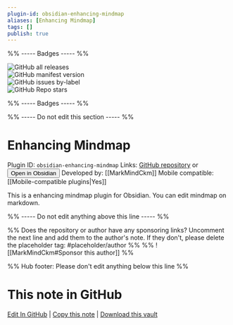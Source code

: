```yaml
---
plugin-id: obsidian-enhancing-mindmap
aliases: [Enhancing Mindmap]
tags: []
publish: true
---
```


%% ----- Badges ----- %%

![GitHub all releases](https://img.shields.io/github/downloads/MarkMindCkm/obsidian-enhancing-mindmap/total?color=573E7A&logo=github&style=for-the-badge)  
![GitHub manifest version](https://img.shields.io/github/manifest-json/v/MarkMindCkm/obsidian-enhancing-mindmap?color=573E7A&logo=github&style=for-the-badge)  
![GitHub issues by-label](https://img.shields.io/github/issues/MarkMindCkm/obsidian-enhancing-mindmap/help%20wanted?color=573E7A&logo=github&style=for-the-badge)  
![GitHub Repo stars](https://img.shields.io/github/stars/MarkMindCkm/obsidian-enhancing-mindmap?color=573E7A&logo=github&style=for-the-badge)

%% ----- Badges ----- %%

%% ----- Do not edit this section ----- %%

# Enhancing Mindmap

Plugin ID: `obsidian-enhancing-mindmap`
Links: [GitHub repository](https://github.com/MarkMindCkm/obsidian-enhancing-mindmap) or [<button id=HH>Open in Obsidian</button>](obsidian://show-plugin?id=obsidian-enhancing-mindmap)
Developed by: [[MarkMindCkm]]
Mobile compatible: [[Mobile-compatible plugins|Yes]]

This is a enhancing mindmap plugin for Obsidian. You can edit mindmap on markdown.

%% ----- Do not edit anything above this line ----- %%

%% Does the repository or author have any sponsoring links? Uncomment the next line and add them to the author's note. If they don't, please delete the placeholder tag: #placeholder/author %%
%% ![[MarkMindCkm#Sponsor this author]] %%

%% Hub footer: Please don't edit anything below this line %%

# This note in GitHub

<span class="git-footer">[Edit In GitHub](https://github.dev/obsidian-community/obsidian-hub/blob/main/02%20-%20Community%20Expansions/02.05%20All%20Community%20Expansions/Plugins/obsidian-enhancing-mindmap.md "git-hub-edit-note") | [Copy this note](https://raw.githubusercontent.com/obsidian-community/obsidian-hub/main/02%20-%20Community%20Expansions/02.05%20All%20Community%20Expansions/Plugins/obsidian-enhancing-mindmap.md "git-hub-copy-note") | [Download this vault](https://github.com/obsidian-community/obsidian-hub/archive/refs/heads/main.zip "git-hub-download-vault") </span>
